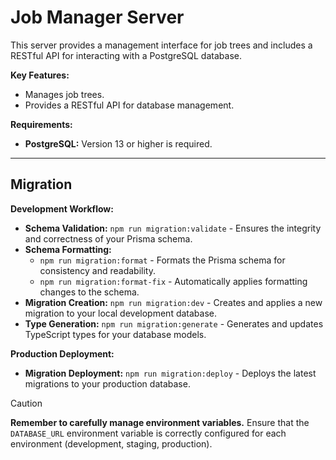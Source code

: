 # Job Manager Server

This server provides a management interface for job trees and includes a RESTful API for interacting with a PostgreSQL database.

**Key Features:**

* Manages job trees.
* Provides a RESTful API for database management.

**Requirements:**

* **PostgreSQL:** Version 13 or higher is required.

------------------------

## Migration
**Development Workflow:**

* **Schema Validation:** `npm run migration:validate` - Ensures the integrity and correctness of your Prisma schema.
* **Schema Formatting:** 
    * `npm run migration:format` - Formats the Prisma schema for consistency and readability.
    * `npm run migration:format-fix` - Automatically applies formatting changes to the schema.
* **Migration Creation:** `npm run migration:dev` - Creates and applies a new migration to your local development database.
* **Type Generation:** `npm run migration:generate` - Generates and updates TypeScript types for your database models.

**Production Deployment:**
* **Migration Deployment:** `npm run migration:deploy` - Deploys the latest migrations to your production database.

> [!CAUTION]
> **Remember to carefully manage environment variables.**
> Ensure that the `DATABASE_URL` environment variable is correctly configured for each environment (development, staging, production).
